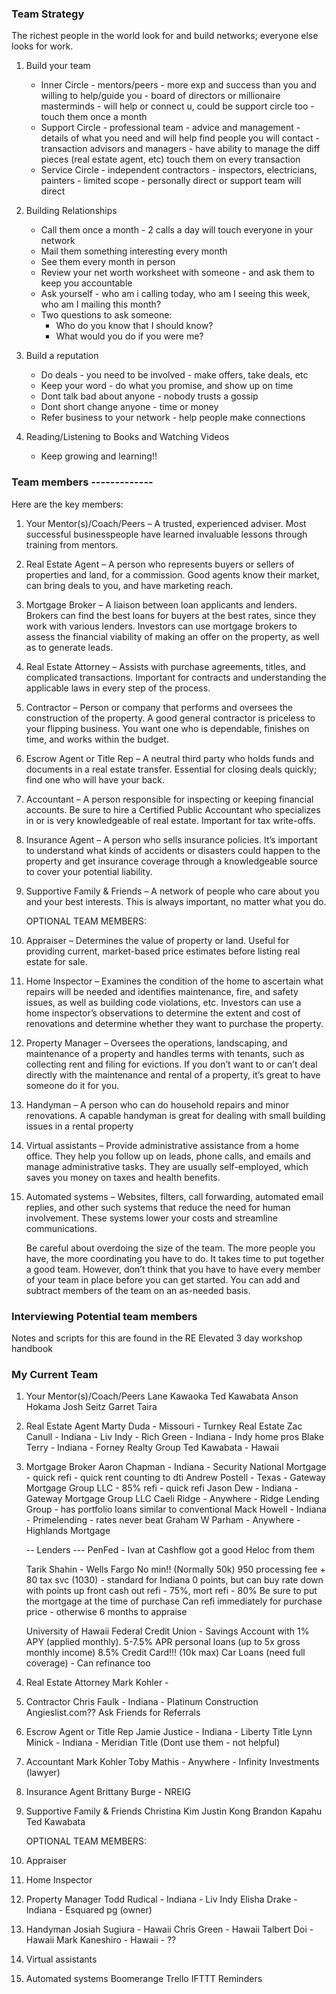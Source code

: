 ### Team Strategy

The richest people in the world look for and build networks;
everyone else looks for work.

1. Build your team

   - Inner Circle - mentors/peers - more exp and success than you and willing to help/guide you - board of directors or millionaire masterminds - will help or connect u, could be support circle too - touch them once a month
   - Support Circle - professional team - advice and management - details of what you need and will help find people you will contact - transaction advisors and managers - have ability to manage the diff pieces (real estate agent, etc) touch them on every transaction
   - Service Circle - independent contractors - inspectors, electricians, painters - limited scope - personally direct or support team will direct

2. Building Relationships

   - Call them once a month - 2 calls a day will touch everyone in your network
   - Mail them something interesting every month
   - See them every month in person
   - Review your net worth worksheet with someone - and ask them to keep you accountable
   - Ask yourself - who am i calling today, who am I seeing this week, who am I mailing this month?
   - Two questions to ask someone:
     - Who do you know that I should know?
     - What would you do if you were me?

3. Build a reputation

   - Do deals - you need to be involved - make offers, take deals, etc
   - Keep your word - do what you promise, and show up on time
   - Dont talk bad about anyone - nobody trusts a gossip
   - Dont short change anyone - time or money
   - Refer business to your network - help people make connections

4. Reading/Listening to Books and Watching Videos

   - Keep growing and learning!!

### Team members -------------

Here are the key members:

1. Your Mentor(s)/Coach/Peers – A trusted, experienced adviser. Most successful
   businesspeople have learned invaluable lessons through training from
   mentors.

2. Real Estate Agent – A person who represents buyers or sellers of
   properties and land, for a commission. Good agents know their market,
   can bring deals to you, and have marketing reach.

3. Mortgage Broker – A liaison between loan applicants and lenders.
   Brokers can find the best loans for buyers at the best rates, since they
   work with various lenders. Investors can use mortgage brokers to assess
   the financial viability of making an offer on the property, as well as to
   generate leads.

4. Real Estate Attorney – Assists with purchase agreements, titles, and
   complicated transactions. Important for contracts and understanding
   the applicable laws in every step of the process.

5. Contractor – Person or company that performs and oversees the
   construction of the property. A good general contractor is priceless to
   your flipping business. You want one who is dependable, finishes on
   time, and works within the budget.

6. Escrow Agent or Title Rep – A neutral third party who holds funds and
   documents in a real estate transfer. Essential for closing deals quickly;
   find one who will have your back.

7. Accountant – A person responsible for inspecting or keeping
   financial accounts. Be sure to hire a Certified Public Accountant who
   specializes in or is very knowledgeable of real estate. Important for
   tax write-offs.

8. Insurance Agent – A person who sells insurance policies. It’s important
   to understand what kinds of accidents or disasters could happen to
   the property and get insurance coverage through a knowledgeable
   source to cover your potential liability.

9. Supportive Family & Friends – A network of people who care about
   you and your best interests. This is always important, no matter
   what you do.

   OPTIONAL TEAM MEMBERS:

10. Appraiser – Determines the value of property or land. Useful for
    providing current, market-based price estimates before listing real
    estate for sale.

11. Home Inspector – Examines the condition of the home to ascertain
    what repairs will be needed and identifies maintenance, fire, and
    safety issues, as well as building code violations, etc. Investors can
    use a home inspector’s observations to determine the extent and cost
    of renovations and determine whether they want to purchase the
    property.

12. Property Manager – Oversees the operations, landscaping, and
    maintenance of a property and handles terms with tenants, such as
    collecting rent and filing for evictions. If you don’t want to or can’t
    deal directly with the maintenance and rental of a property, it’s great
    to have someone do it for you.

13. Handyman – A person who can do household repairs and minor
    renovations. A capable handyman is great for dealing with small
    building issues in a rental property

14. Virtual assistants – Provide administrative assistance from a home
    office. They help you follow up on leads, phone calls, and emails and
    manage administrative tasks. They are usually self-employed, which
    saves you money on taxes and health benefits.

15. Automated systems – Websites, filters, call forwarding, automated
    email replies, and other such systems that reduce the need for
    human involvement. These systems lower your costs and streamline
    communications.

    Be careful about overdoing the size of the team. The more people you
    have, the more coordinating you have to do. It takes time to put together
    a good team. However, don’t think that you have to have every member
    of your team in place before you can get started. You can add and subtract
    members of the team on an as-needed basis.

### Interviewing Potential team members

Notes and scripts for this are found in the RE Elevated 3 day workshop handbook

### My Current Team

1. Your Mentor(s)/Coach/Peers
   Lane Kawaoka
   Ted Kawabata
   Anson Hokama
   Josh Seitz
   Garret Taira

2. Real Estate Agent
   Marty Duda - Missouri - Turnkey Real Estate
   Zac Canull - Indiana - Liv Indy -
   Rich Green - Indiana - Indy home pros
   Blake Terry - Indiana - Forney Realty Group
   Ted Kawabata - Hawaii

3) Mortgage Broker
   Aaron Chapman - Indiana - Security National Mortgage - quick refi - quick rent counting to dti
   Andrew Postell - Texas - Gateway Mortgage Group LLC - 85% refi - quick refi
   Jason Dew - Indiana - Gateway Mortgage Group LLC
   Caeli Ridge - Anywhere - Ridge Lending Group - has portfolio loans similar to conventional
   Mack Howell - Indiana - Primelending - rates never beat
   Graham W Parham - Anywhere - Highlands Mortgage

   -- Lenders ---
   PenFed - Ivan at Cashflow got a good Heloc from them

   Tarik Shahin - Wells Fargo
   No min!! (Normally 50k)
   950 processing fee + 80 tax svc (1030) - standard for Indiana
   0 points, but can buy rate down with points up front
   cash out refi - 75%, mort refi - 80%
   Be sure to put the mortgage at the time of purchase
   Can refi immediately for purchase price - otherwise 6 months to appraise

   University of Hawaii Federal Credit Union -
   Savings Account with 1% APY (applied monthly).
   5-7.5% APR personal loans (up to 5x gross monthly income)
   8.5% Credit Card!!! (10k max)
   Car Loans (need full coverage) - Can refinance too

4. Real Estate Attorney
   Mark Kohler -

5. Contractor
   Chris Faulk - Indiana - Platinum Construction
   Angieslist.com??
   Ask Friends for Referrals

6. Escrow Agent or Title Rep
   Jamie Justice - Indiana - Liberty Title
   Lynn Minick - Indiana - Meridian Title (Dont use them - not helpful)

7. Accountant
   Mark Kohler
   Toby Mathis - Anywhere - Infinity Investments (lawyer)

8. Insurance Agent
   Brittany Burge - NREIG

9) Supportive Family & Friends
   Christina Kim
   Justin Kong
   Brandon Kapahu
   Ted Kawabata

   OPTIONAL TEAM MEMBERS:

10) Appraiser

11) Home Inspector

12) Property Manager
    Todd Rudical - Indiana - Liv Indy
    Elisha Drake - Indiana - Esquared pg (owner)

13. Handyman
    Josiah Sugiura - Hawaii
    Chris Green - Hawaii
    Talbert Doi - Hawaii
    Mark Kaneshiro - Hawaii - ??

14. Virtual assistants

15. Automated systems
    Boomerange
    Trello
    IFTTT
    Reminders
